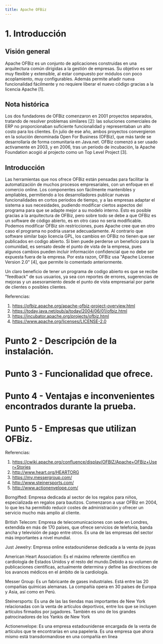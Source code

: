 ```yaml
---
title: Apache OFBiz
---
```


# 1. Introducción

## Visión general

Apache OFBiz es un conjunto de aplicaciones construidas en una arquitectura común dirigidas a la gestión de empresas. Su objetivo es ser muy flexible y extensible, al estar compuesto por módulos con poco acoplamiento, muy configurables. Además permite añadir nueva funcionalidad fácilmente y no requiere liberar el nuevo código gracias a la licencia Apache [1].

## Nota histórica

Los dos fundadores de OFBiz comenzaron en 2001 proyectos separados, tratando de resolver problemas similares [2]: las soluciones comerciales de ERP no proporcionaban suficiente funcionalidad y representaban un alto costo para los clientes. En julio de ese año, ambos proyectos convergieron en la solución denominada Open For Business (OFBiz), que más tarde se desarrollaría de forma comunitaria en Java.net. OFBiz comenzó a ser usado activamente en 2003, y en 2006, tras un período de incubación, la Apache Foundation acogió al projecto como un Top Level Project [3].

## Introducción

Las herramientas que nos ofrece OFBiz están pensadas para facilitar la automatización de muchos procesos empresariales, con un enfoque en el comercio online. Los componentes son fácilmente mantenibles y ampliables, permitiendo a los desarrolladores publicar nuevas funcionalidades en cortos periodos de tiempo, y a las empresas adaptar el sistema a sus necesidades, pudiendo modificar ciertos aspectos del programa para que se adapte mejor a su modelo interno. Esto es posible gracias a la arquitectura de OFBiz, pero sobre todo se debe a que OFBiz es un software de código abierto, es en otro caso no seria modificable. Podemos modificar OFBiz sin restricciones, pues Apache cree que en otro caso el programa no podria usarse adecuadamente. Al contrario que software similar bajo licencia GPL, los cambios en OFBiz no tienen que ser publicados en codigo abierto. Si bien puede perderse un beneficio para la comunidad, es sensato desde el punto de vista de la empresa, pues algunos cambios pueden incluir información confidencial que no debe ser expuesta fuera de la empresa. Por esta razon, OFBiz usa "Apache License Version 2.0" [4], que permite lo comentado anteriormente.

Un claro beneficio de tener un programa de codigo abierto es que se recibe "feedback" de sus usuarios, ya sea con reportes de errores, sugerencias de mejoras y un asesoramiento desde el punto de vista empresarial por parte de clientes o posibles clientes.


Referencias:

1. https://ofbiz.apache.org/apache-ofbiz-project-overview.html
2. https://today.java.net/pub/a/today/2004/06/01/ofbiz.html
3. https://incubator.apache.org/projects/ofbiz.html
4. https://www.apache.org/licenses/LICENSE-2.0

# Punto 2 - Descripción de la instalación.

# Punto 3 - Funcionalidad que ofrece. 

# Punto 4 - Ventajas e inconvenientes encontrados durante la prueba. 

# Punto 5 - Empresas que utilizan OFBiz. 

Referencias:

1. https://cwiki.apache.org/confluence/display/OFBIZ/Apache+OFBiz+User+Stories
2. http://www.heart.org/HEARTORG
3. https://my.messergroup.com/
4.  http://www.steinersports.com/
5.  http://www.actionenvelope.com/

Borngifted: Empresa dedicada al sector de los regalos para niños, especializada en regalos para bautizos. Comenzaron a usar OFBiz en 2004, lo que les ha permitido reducir costes de administración y ofrecer un servicio mucho más amplio al cliente. 

British Telecom: Empresa de telecomunicaciones con sede en Londres, extendida en más de 170 países, que ofrece servicios de telefonía, banda ancha y televisión de pago entre otros. Es una de las empresas del sector más importantes a nivel mundial. 

Just Jewelry: Empresa online estadounidense dedicada a la venta de joyas

American Heart Association: Es el máximo referente científico en cardiología de Estados Unidos y el resto del mundo.Debido a su volumen de publicaciones científicas, actualmente determina y define las directrices de los avances médicos en el ámbito de la cardiología. 

Messer Group:  Es un fabricante de gases industriales. Está entre las 20 compañias químicas alemanas. La compañía opera en 30 países de Europa y Asia, así como en Perú.

Steinersports: Es una de las las tiendas mas importantes de New York relacionadas con la venta de artículos deportivos, entre los que se incluyen artículos firmados por jugadores. También es uno de los grandes patrocinadores de los Yankis de New York

Actionenvelope: Es una empresa estadounidense encargada de la venta de artículos que te encontrarías en una papeleria. Es una empresa que ahora mismo está transdormandose en una compañía en línea
